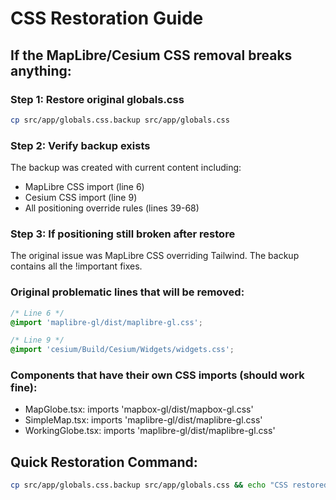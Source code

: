 # CSS Restoration Guide

## If the MapLibre/Cesium CSS removal breaks anything:

### Step 1: Restore original globals.css
```bash
cp src/app/globals.css.backup src/app/globals.css
```

### Step 2: Verify backup exists
The backup was created with current content including:
- MapLibre CSS import (line 6)
- Cesium CSS import (line 9)
- All positioning override rules (lines 39-68)

### Step 3: If positioning still broken after restore
The original issue was MapLibre CSS overriding Tailwind. The backup contains all the !important fixes.

### Original problematic lines that will be removed:
```css
/* Line 6 */
@import 'maplibre-gl/dist/maplibre-gl.css';

/* Line 9 */
@import 'cesium/Build/Cesium/Widgets/widgets.css';
```

### Components that have their own CSS imports (should work fine):
- MapGlobe.tsx: imports 'mapbox-gl/dist/mapbox-gl.css'
- SimpleMap.tsx: imports 'maplibre-gl/dist/maplibre-gl.css'
- WorkingGlobe.tsx: imports 'maplibre-gl/dist/maplibre-gl.css'

## Quick Restoration Command:
```bash
cp src/app/globals.css.backup src/app/globals.css && echo "CSS restored to original state"
```